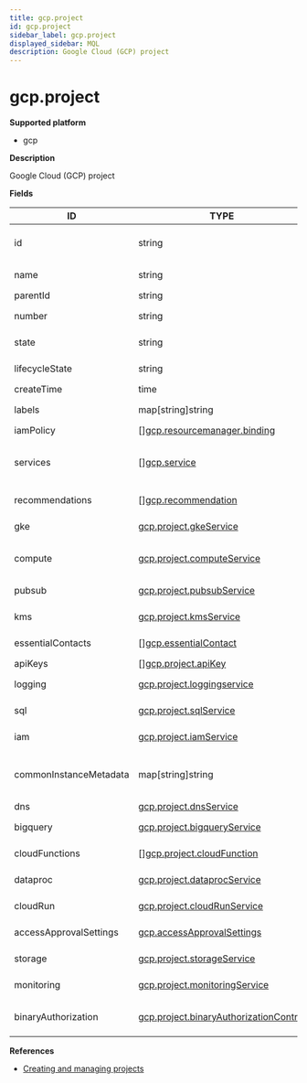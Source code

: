 ```yaml
---
title: gcp.project
id: gcp.project
sidebar_label: gcp.project
displayed_sidebar: MQL
description: Google Cloud (GCP) project
---
```


# gcp.project

**Supported platform**

- gcp

**Description**

Google Cloud (GCP) project

**Fields**

| ID                     | TYPE                                                                                | DESCRIPTION                                            |
| ---------------------- | ----------------------------------------------------------------------------------- | ------------------------------------------------------ |
| id                     | string                                                                              | Unique, user-assigned ID of the project                |
| name                   | string                                                                              | Unique resource name                                   |
| parentId               | string                                                                              | Parent ID                                              |
| number                 | string                                                                              | Deprecated. Use `id` instead.                          |
| state                  | string                                                                              | Project lifecycle state                                |
| lifecycleState         | string                                                                              | Deprecated. Use `state` instead.                       |
| createTime             | time                                                                                | Creation time                                          |
| labels                 | map[string]string                                                                   | Labels associated with this project                    |
| iamPolicy              | &#91;&#93;[gcp.resourcemanager.binding](gcp.resourcemanager.binding.md)             | IAM policy                                             |
| services               | &#91;&#93;[gcp.service](gcp.service.md)                                             | List of available and enabled services for the project |
| recommendations        | &#91;&#93;[gcp.recommendation](gcp.recommendation.md)                               | List of recommendations                                |
| gke                    | [gcp.project.gkeService](gcp.project.gkeservice.md)                                 | GCP GKE resources                                      |
| compute                | [gcp.project.computeService](gcp.project.computeservice.md)                         | GCP Compute resources for the project                  |
| pubsub                 | [gcp.project.pubsubService](gcp.project.pubsubservice.md)                           | GCP pub/sub-related resources                          |
| kms                    | [gcp.project.kmsService](gcp.project.kmsservice.md)                                 | KMS-related resources                                  |
| essentialContacts      | &#91;&#93;[gcp.essentialContact](gcp.essentialcontact.md)                           | GCP contacts for the project                           |
| apiKeys                | &#91;&#93;[gcp.project.apiKey](gcp.project.apikey.md)                               | API keys                                               |
| logging                | [gcp.project.loggingservice](gcp.project.loggingservice.md)                         | Logging resources                                      |
| sql                    | [gcp.project.sqlService](gcp.project.sqlservice.md)                                 | GCP Cloud SQL resources                                |
| iam                    | [gcp.project.iamService](gcp.project.iamservice.md)                                 | GCP IAM resources                                      |
| commonInstanceMetadata | map[string]string                                                                   | Common instance metadata for the project               |
| dns                    | [gcp.project.dnsService](gcp.project.dnsservice.md)                                 | GCP Cloud DNS                                          |
| bigquery               | [gcp.project.bigqueryService](gcp.project.bigqueryservice.md)                       | GCP BigQuery resources                                 |
| cloudFunctions         | &#91;&#93;[gcp.project.cloudFunction](gcp.project.cloudfunction.md)                 | GCP Cloud Functions                                    |
| dataproc               | [gcp.project.dataprocService](gcp.project.dataprocservice.md)                       | GCP Dataproc resources                                 |
| cloudRun               | [gcp.project.cloudRunService](gcp.project.cloudrunservice.md)                       | GCP Cloud Run resources                                |
| accessApprovalSettings | [gcp.accessApprovalSettings](gcp.accessapprovalsettings.md)                         | Access approval settings                               |
| storage                | [gcp.project.storageService](gcp.project.storageservice.md)                         | GCP Storage resources                                  |
| monitoring             | [gcp.project.monitoringService](gcp.project.monitoringservice.md)                   | Monitoring resources                                   |
| binaryAuthorization    | [gcp.project.binaryAuthorizationControl](gcp.project.binaryauthorizationcontrol.md) | Binary Authorization resources                         |

**References**

- [Creating and managing projects](https://cloud.google.com/resource-manager/docs/creating-managing-projects)
